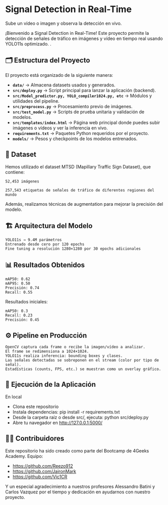 # Signal Detection in Real-Time

Sube un vídeo o imagen y observa la detección en vivo.

¡Bienvenido a Signal Detection in Real-Time! Este proyecto permite la detección de señales de tráfico en imágenes y vídeo en tiempo real usando YOLO11s optimizado. .

## 🗂️ Estructura del Proyecto

El proyecto está organizado de la siguiente manera:

- **`data/`** → Almacena datasets usados y generados.
- **`src/deploy.py`** → Script principal para lanzar la aplicación (backend).
- **`src/Model_predictor.py, YOLO_compiler1024.py, etc`** → Módulos y utilidades del pipeline.
- **`src/preprocess.py`** → Procesamiento previo de imágenes.
- **`src/test_model.py`** → Scripts de prueba unitaria y validación de modelos.
- **`src/templates/index.html`** → Página web principal donde puedes subir imágenes o vídeos y ver la inferencia en vivo.
- **`requirements.txt`** → Paquetes Python requeridos por el proyecto.
- **`models/`** → Pesos y checkpoints de los modelos entrenados.

## 🧠 Dataset

Hemos utilizado el dataset MTSD (Mapillary Traffic Sign Dataset), que contiene:

    52,453 imágenes

    257,543 etiquetas de señales de tráfico de diferentes regiones del mundo

Además, realizamos técnicas de augmentation para mejorar la precisión del modelo.

## 🏗️ Arquitectura del Modelo

    YOLO11s → 9.4M parámetros
    Entrenado desde cero por 120 epochs
    Fine tuning a resolución 1280×1280 por 30 epochs adicionales


## 📊 Resultados Obtenidos

    mAP50: 0.62
    mAP95: 0.50
    Precisión: 0.74
    Recall: 0.55

Resultados iniciales:

    mAP50: 0.3
    Recall: 0.23
    Precisión: 0.45

## ⚙️ Pipeline en Producción

    OpenCV captura cada frame o recibe la imagen/vídeo a analizar.
    El frame se redimensiona a 1024×1024.
    YOLO11s realiza inferencia: bounding boxes y clases.
    Las señales detectadas se sobreponen en el stream (color por tipo de señal).
    Estadísticas (counts, FPS, etc.) se muestran como un overlay gráfico.

## 🚀 Ejecución de la Aplicación
En local

  - Clona este repositorio
  - Instala dependencias:
      pip install -r requirements.txt
  - Desde la carpeta raíz o desde src/, ejecuta:
      python src/deploy.py
  - Abre tu navegador en http://127.0.0.1:5000/

## 👨‍💻 Contribuidores

Este repositorio ha sido creado como parte del Bootcamp de 4Geeks Academy.
Equipo:

- https://github.com/Reezo912
- https://github.com/JaironMark
- https://github.com/Vic1CR
    
    
Y un especial agradecimiento a nuestros profesores Alessandro Batini y Carlos Vazquez por el tiempo y dedicación en ayudarnos con nuestro proyecto.
